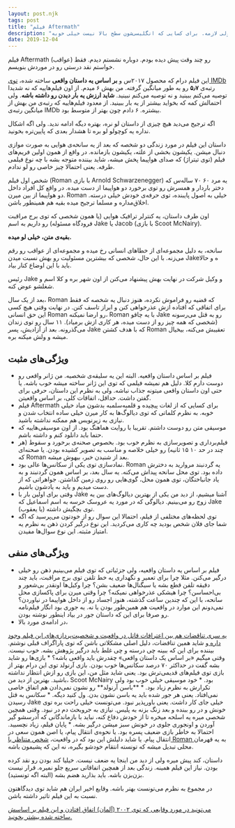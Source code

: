 ```yaml
---
layout: post.njk
tags: post
title: "فیلم Aftermath"
description: "فیلم «عواقب» فیلم بدی نیست. ولی خیلی خیلی هم خوب نیست. به نظرم ارزش یه بار دیدن رو داره. داستان، کند پیش میره ولی لازمه. برای کسایی که انگلیسی‌شون سطح بالا نیست خیلی خوبه."
date: 2019-12-04
---
```


فیلم Aftermath (عواقب) رو چند وقت پیش دیده بودم. دوباره نشستم دیدم. فقط خواستم نقد درستی رو در موردش بنویسم.

این فیلم درام که محصول ۲۰۱۷س و **بر اساس یه داستان واقعی** ساخته شده،
<a href="https://www.imdb.com/title/tt4581576/" target="_blank">
توی IMDb
</a>
رتبه‌ی **۵٫۷** رو به طور میانگین گرفته. من بهش ۶ میدم. از اون فیلم‌هاییه که نه شدیدا توصیه می‌کنم ببینید و نه توصیه می‌کنم نبینید. **شاید ارزش یه بار دیدن رو داشته باشه**. ولی احتمالش کمه که بخواید بیشتر از یه بار ببینید. از معدود فیلم‌هاییه که رتبه‌ی من بهش از میانگین رتبه‌ی IMDb بیشتره. ۶ دادم چون بهتر از متوسط بود.

اگه ترجیح می‌دید هیچ چیزی از داستان لو نره، بهتره دیگه ادامه ندید. ولی اگه اشکال نداره یه کوچولو لو بره تا هشدار بعدی که پایین‌تره بخونید.
 
داستان این فیلم در مورد زندگی دو شخصه که بعد از یه سانحه‌ی هوایی به صورت موازی دنبال میشن. یکیشون بخشی از علته، یکیشون بازمانده. در واقع از همون اولین فریم‌های فیلم (توی تیتراژ) که صدای هواپیما پخش میشه، شاید بیننده متوجه بشه با چه نوع فیلمی طرفه. یعنی احتمالا چیز خاصی رو لو ندادم.

شخص اول فیلم (Roman با بازی Arnold Schwarzenegger) یه مرد ۶۰ ۷۰ ساله‌س که دختر باردار و همسرش رو توی برخورد دو هواپیما از دست میده. در واقع کل افراد داخل دو هواپیما از بین میرن. Roman خیلی به اصول پایبنده، توی حرفه‌ی خودش خیلی درسته. اخلاق‌مداره و مسلما ترجیح میده بقیه هم همینطور باشن.

اون طرف داستان، یه کنترلر ترافیک هوایی (یا همون شخصی که توی برج مراقبت فرودگاه مسئوله) رو داریم به اسم Jake یا Jacob (با بازی Scoot McNairy).

**بقیه‌ی متن، خیلی لو میده.**

سانحه، به دلیل مجموعه‌ای از خطاهای انسانی رخ میده و مجموعه‌ای از عواقب رو رقم می‌زنه. با این حال، شخصی که بیشترین مسئولیت رو بهش نسبت میدن Jakeه و حالا باید با این اوضاع کنار بیاد.

رئیس Jake و وکیل شرکت در نهایت بهش پیشنهاد می‌کنن از اون شهر بره و کلا اسم و شغلشو عوض کنه.

بعد از یک سال، Roman که قضیه رو فراموش نکرده، هنوز دنبال یه شخصه که فقط برای اتفاقی که افتاده ازش عذرخواهی کنن و ابراز تاسف کنن. در نهایت وقتی هیچ کسی این حق انسانی Roman رو ارضا نمیکنه، Roman با یه چاقو Jake رو به قتل می‌رسونه (شخصی که همه چیز رو از دست میده، هر کاری ازش برمیاد). ۱۱ سال رو توی زندان می‌گذرونه. بعد از آزادیش، پسر Jake که با هدف کشتن Roman تعقیبش می‌کنه، بیخیال میشه و ولش میکنه بره.

## ویژگی‌های مثبت
* فیلم بر اساس داستان واقعیه. البته این یه سلیقه‌ی شخصیه. من ژانر واقعی رو دوست دارم کلا. دلیل هم نمیشه فیلمی که توی این ژانر ساخته میشه خوب باشه. یا حتی اون داستان واقعی میتونه جذاب نباشه. ولی به نظرم این داستان، حرفی برای گفتن داشت. حداقل، اتفاقات کلی، بر اساس واقعیتن.
* فیلم Aftermath برای کسایی که از لغات پیچیده و قلمبه‌سلمبه بدشون میاد خیلی خوبه. به نظرم کلماتی که توی دیالوگ‌ها به کار میرن خیلی ساده انتخاب شدن و نیازی به زیرنویس هم ممکنه نداشته باشید.
* موسیقی متن رو دوست داشتم. تقریبا با روایت هماهنگ بود. از اون موسیقی‌هاییه که حتما باید دانلود کنم و داشته باشم.
* فیلم‌برداری و تصویرسازی به نظرم خوب بود. بخصوص صحنه‌ی برخورد و سقوط (هر چند در حد ۱۰ ۱۵ ثانیه) رو خیلی خلاصه و مناسب به تصویر کشیده بودن. یا صحنه‌ای که Roman بعد از شنیدن خبر، بیهوش میشه.
* نمادسازی توی یکی از سکانس‌ها عالی بود. Roman یه گردنبند مروارید به دخترش داده بود. توی محل سانحه پیداش می‌کنه. یه سال بعد، بر اساس همون گردنبند و به یاد جانباختگان، توی همون محل، گوی‌هایی رو روی زمین گذاشتن. جواهراتی که از دست میدیم و باید به یادشون باشیم.
* وقتی برای اولین بار با Jake آشنا میشیم، از دید من یکی از بهترین دیالوگ‌های بین یه زوج رو می‌بینیم. دیالوگی که در مورد یه عروسک خرسه به اسم اسماعیل که Jake (یا یعقوب) توی بچگیش داشته.
* توی لحظه‌های مختلفی از فیلم، احتمالا این سوال رو از خودتون می‌پرسید که اگه شما جای فلان شخص بودید چه کاری می‌کردید. این نوع درگیر کردن ذهن به نظرم یه امتیاز مثبته. این نوع سوال‌ها مفیدن.

## ویژگی‌های منفی
* فیلم بر اساس یه داستان واقعیه، ولی جزئیاتی که توی فیلم می‌بینیم ذهن رو خیلی درگیر می‌کنن. مثلا چرا برای تعمیر و نگهداری یه خط تلفن توی برج مراقبت، باید چند دقیقه تلفن قطع بشه یا سیگنال‌ها ضعیف بشن؟ چرا وکیل‌ها اونقدر بی‌شعور و بی‌احساسن؟ چرا هیشکی عذرخواهی نمیکنه؟ چرا وقتی میرن برای پاکسازی محل سانحه، با این که چندین ساعت گذشته، هنوز اجساد رو از داخل هواپیما در نیاوردن؟ نمی‌دونم این موارد در واقعیت هم همین‌طور بودن یا نه. یه جوری بود انگار فیلم‌نامه رو صرفا برای این که داستان جور در بیاد اینطور نوشته بودن.
* در ادامه‌ی مورد بالا،
<a href="https://en.wikipedia.org/wiki/Aftermath_(2017_film)#Critical_response" target="_blank">
یه سری تناقضات هم بین اعترافات قاتل در واقعیت و شخصیت‌پردازی‌های این فیلم وجود داره
</a>
و شاید همین تناقضات، دلیل اصلی مشکلاتی باشن که توی پاراگراف قبلی نوشتم. بیننده برای این که ببینه چی درسته و چی غلط باید درگیر پژوهش بشه. خوب نیست. وقتی میگیم «بر اساس یک داستان واقعی» چقدرش باید واقعی باشه؟
* بازی‌ها رو شاید بشه گفت در حداکثر ۷۰ درصد سکانس‌ها خوب بودن. بازی آرنولد توی این درام بهتر از بازی توی فیلم‌های قدیمی‌ترش بود. یعنی شاید مثل من، این بازی رو ازش انتظار نداشته باشید. بهترین از دید من، Scoot McNairy بود.
* خود موسیقی خیلی خوب بود ولی تکرارش به نظرم زیاد بود.
* **باسن آرنولد** رو نشون نمی‌دادن هم اتفاق خاصی نمی‌افتاد. یعنی هر جور شده باید یه باسن نشون بدن. ول کنید دیگه.
* سکانس به قتل رسیدن Jake خیلی جای کار داشت. یعنی باورپذیر نبود. می‌تونست خیلی راحت بره توی خونش و در رو ببنده و بعد زنگ بزنه به پلیس. نیازی به جروبحث دم در نبود. وقتی همچین شخصی میره یه اسلحه میخره تا از خودش دفاع کنه، نباید با بازماندگانی که آدرسشو گیر آوردن و اونجوری جلوی در خونش سبز میشن درگیر بشه.
* پایان فیلم، زیاد نچسبید. احتمالا به خاطر بازی ضعیف پسره بود. یا نحوه‌ی انتقال پیام، یا اصن همون سعی در انتقال پیام. یا شاید دلیلش این بود که در واقعیت،
<a href="https://en.wikipedia.org/wiki/Vitaly_Kaloyev" target="_blank">
شخص متناظر با Roman
</a>
به یه قهرمان محلی تبدیل میشه که تونسته انتقام خودشو بگیره، نه این که پشیمون باشه.


داستان، کند پیش میره ولی از دید من اینجا یه ضعف نیست. خیلیا کند بودن رو نقد کرده بودن. نیاز این فیلم همینه. زندگی بعد از همچین اتفاقاتی سریع جلو نمیره. قرار نیست بزن‌بزن باشه. باید بذارید هضم بشه (البته اگه تونستید).

در مجموع به نظرم می‌تونست بهتر باشه. وقایع اخیر ایران هم شاید توی دیدگاهتون نسبت به این فیلم تاثیر داشته باشن.

<a href="https://en.wikipedia.org/wiki/2002_%C3%9Cberlingen_mid-air_collision" target="_blank">
می‌تونید در مورد وقایعی که توی ۲۰۰۲ (آلمان) اتفاق افتادن و این فیلم بر اساسش ساخته شده بیشتر بخونید.
</a>